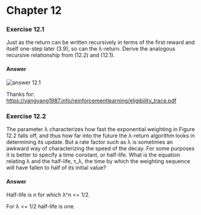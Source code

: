 # Chapter 12

### Exercise 12.1

Just as the return can be written recursively in terms of the first reward and
itself one-step later (3.9), so can the λ-return. Derive the analogous recursive relationship
from (12.2) and (12.1).

#### Answer 

![answer 12.1](assets/answer-012_01_01.png)

Thanks for: https://yangyang1987.info/reinforcementlearning/eligibility_trace.pdf

### Exercise 12.2

The parameter λ characterizes how fast the exponential weighting in
Figure 12.2 falls off, and thus how far into the future the λ-return algorithm looks in
determining its update. But a rate factor such as λ is sometimes an awkward way of
characterizing the speed of the decay. For some purposes it is better to specify a time
constant, or half-life. What is the equation relating λ and the half-life, τ_λ, the time by
which the weighting sequence will have fallen to half of its initial value?

#### Answer

Half-life is n for which λ^n <= 1/2.

For λ <= 1/2 half-life is one.
